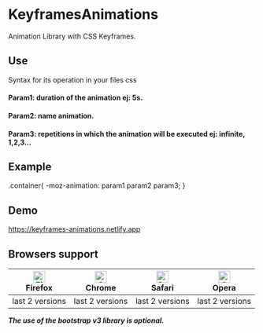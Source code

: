 # KeyframesAnimations

Animation Library with CSS Keyframes.

## Use

  Syntax for its operation in your files css
 
<h4> Param1: duration of the animation ej: 5s.</h4>
<h4> Param2: name animation. </h4>
<h4> Param3: repetitions in which the animation will be executed ej: infinite, 1,2,3...</h4>

## Example

.container{
  -moz-animation: param1 param2 param3;
}

## Demo
https://keyframes-animations.netlify.app

## Browsers support

[<img src="https://raw.githubusercontent.com/alrra/browser-logos/master/src/firefox/firefox_48x48.png" alt="Firefox" width="24px" height="24px" />](https://godban.github.io/browsers-support-badges/)</br>Firefox | [<img src="https://raw.githubusercontent.com/alrra/browser-logos/master/src/chrome/chrome_48x48.png" alt="Chrome" width="24px" height="24px" />](https://godban.github.io/browsers-support-badges/)</br>Chrome | [<img src="https://raw.githubusercontent.com/alrra/browser-logos/master/src/safari/safari_48x48.png" alt="Safari" width="24px" height="24px" />](https://godban.github.io/browsers-support-badges/)</br>Safari | [<img src="https://raw.githubusercontent.com/alrra/browser-logos/master/src/opera/opera_48x48.png" alt="Opera" width="24px" height="24px" />](https://godban.github.io/browsers-support-badges/)</br> Opera |
| --------- | --------- | --------- |--------- |
| last 2 versions | last 2 versions | last 2 versions | last 2 versions |

***The use of the bootstrap v3 library is optional.*** 
